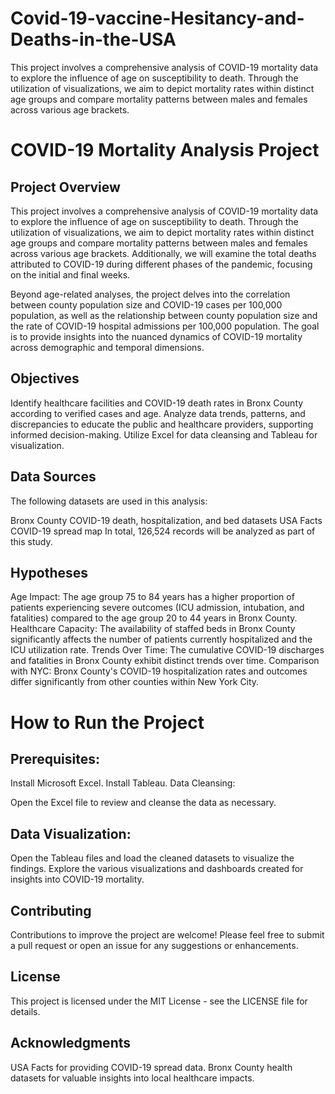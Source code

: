 # Covid-19-vaccine-Hesitancy-and-Deaths-in-the-USA
This project involves a comprehensive analysis of COVID-19 mortality data to explore the influence of age on susceptibility to death. Through the utilization of visualizations, we aim to depict mortality rates within distinct age groups and compare mortality patterns between males and females across various age brackets. 

# COVID-19 Mortality Analysis Project
## Project Overview
This project involves a comprehensive analysis of COVID-19 mortality data to explore the influence of age on susceptibility to death. Through the utilization of visualizations, we aim to depict mortality rates within distinct age groups and compare mortality patterns between males and females across various age brackets. Additionally, we will examine the total deaths attributed to COVID-19 during different phases of the pandemic, focusing on the initial and final weeks.

Beyond age-related analyses, the project delves into the correlation between county population size and COVID-19 cases per 100,000 population, as well as the relationship between county population size and the rate of COVID-19 hospital admissions per 100,000 population. The goal is to provide insights into the nuanced dynamics of COVID-19 mortality across demographic and temporal dimensions.

## Objectives
Identify healthcare facilities and COVID-19 death rates in Bronx County according to verified cases and age.
Analyze data trends, patterns, and discrepancies to educate the public and healthcare providers, supporting informed decision-making.
Utilize Excel for data cleansing and Tableau for visualization.
## Data Sources
The following datasets are used in this analysis:

Bronx County COVID-19 death, hospitalization, and bed datasets
USA Facts COVID-19 spread map
In total, 126,524 records will be analyzed as part of this study.

## Hypotheses
Age Impact: The age group 75 to 84 years has a higher proportion of patients experiencing severe outcomes (ICU admission, intubation, and fatalities) compared to the age group 20 to 44 years in Bronx County.
Healthcare Capacity: The availability of staffed beds in Bronx County significantly affects the number of patients currently hospitalized and the ICU utilization rate.
Trends Over Time: The cumulative COVID-19 discharges and fatalities in Bronx County exhibit distinct trends over time.
Comparison with NYC: Bronx County's COVID-19 hospitalization rates and outcomes differ significantly from other counties within New York City.
# How to Run the Project
## Prerequisites:

Install Microsoft Excel.
Install Tableau.
Data Cleansing:

Open the Excel file to review and cleanse the data as necessary.
## Data Visualization:

Open the Tableau files and load the cleaned datasets to visualize the findings.
Explore the various visualizations and dashboards created for insights into COVID-19 mortality.

## Contributing
Contributions to improve the project are welcome! Please feel free to submit a pull request or open an issue for any suggestions or enhancements.

## License
This project is licensed under the MIT License - see the LICENSE file for details.

## Acknowledgments
USA Facts for providing COVID-19 spread data.
Bronx County health datasets for valuable insights into local healthcare impacts.

